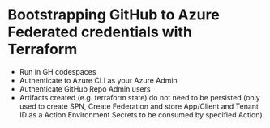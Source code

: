 # Bootstrapping GitHub to Azure Federated credentials with Terraform

- Run in GH codespaces
- Authenticate to Azure CLI as your Azure Admin 
- Authenticate GitHub Repo Admin users
- Artifacts created (e.g. terraform state) do not need to be persisted (only used to create SPN, Create Federation and store App/Client and Tenant ID as a Action Environment Secrets to be consumed by specified Action)